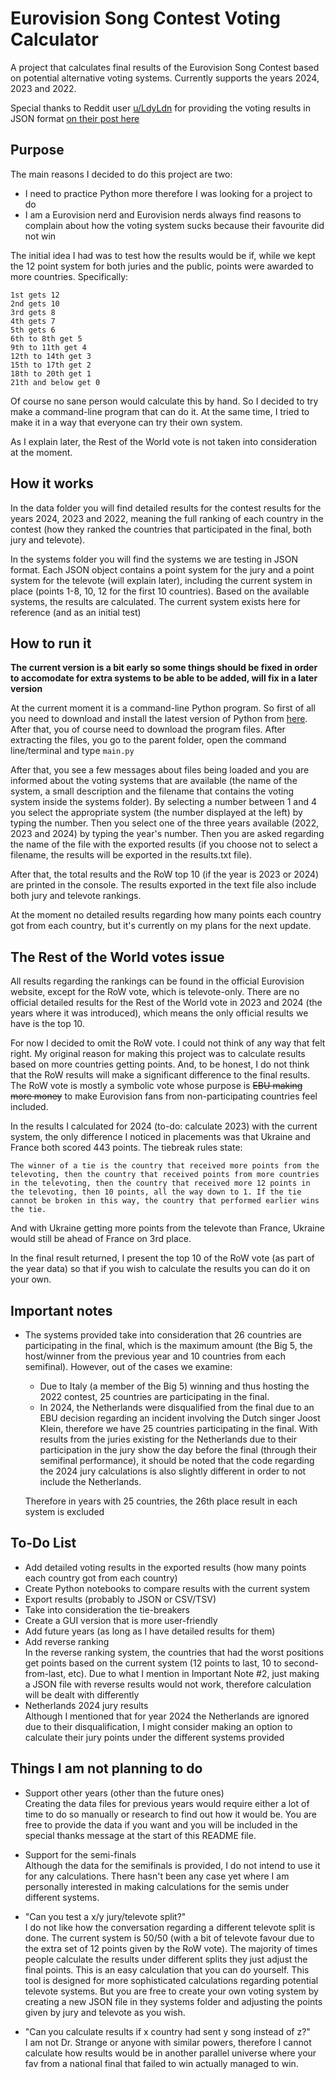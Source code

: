# Eurovision Song Contest Voting Calculator

A project that calculates final results of the Eurovision Song Contest based on potential alternative voting systems. Currently supports the years 2024, 2023 and 2022.

Special thanks to Reddit user [u/LdyLdn](https://www.reddit.com/user/LdyLdn/) for providing the voting results in JSON format [on their post here](https://www.reddit.com/r/eurovision/comments/1dcth40/i_created_a_eurovision_results_breakdown_website/)

## Purpose  

The main reasons I decided to do this project are two:

* I need to practice Python more therefore I was looking for a project to do
* I am a Eurovision nerd and Eurovision nerds always find reasons to complain about how the voting system sucks because their favourite did not win

The initial idea I had was to test how the results would be if, while we kept the 12 point system for both juries and the public, points were awarded to more countries. Specifically:

```text
1st gets 12
2nd gets 10
3rd gets 8
4th gets 7
5th gets 6
6th to 8th get 5
9th to 11th get 4
12th to 14th get 3
15th to 17th get 2
18th to 20th get 1
21th and below get 0
```

Of course no sane person would calculate this by hand. So I decided to try make a command-line program that can do it. At the same time, I tried to make it in a way that everyone can try their own system.

As I explain later, the Rest of the World vote is not taken into consideration at the moment.

## How it works

In the data folder you will find detailed results for the contest results for the years 2024, 2023 and 2022, meaning the full ranking of each country in the contest (how they ranked the countries that participated in the final, both jury and televote).

In the systems folder you will find the systems we are testing in JSON format. Each JSON object contains a point system for the jury and a point system for the televote (will explain later), including the current system in place (points 1-8, 10, 12 for the first 10 countries). Based on the available systems, the results are calculated. The current system exists here for reference (and as an initial test)

## How to run it

**The current version is a bit early so some things should be fixed in order to accomodate for extra systems to be able to be added, will fix in a later version**

At the current moment it is a command-line Python program. So first of all you need to download and install the latest version of Python from [here](https://www.python.org/downloads/). After that, you of course need to download the program files. After extracting the files, you go to the parent folder, open the command line/terminal and type ```main.py```  

After that, you see a few messages about files being loaded and you are informed about the voting systems that are available (the name of the system, a small description and the filename that contains the voting system inside the systems folder). By selecting a number between 1 and 4 you select the appropriate system (the number displayed at the left) by typing the number. Then you select one of the three years available (2022, 2023 and 2024) by typing the year's number. Then you are asked regarding the name of the file with the exported results (if you choose not to select a filename, the results will be exported in the results.txt file).

After that, the total results and the RoW top 10 (if the year is 2023 or 2024) are printed in the console. The results exported in the text file also include both jury and televote rankings.  

At the moment no detailed results regarding how many points each country got from each country, but it's currently on my plans for the next update.

## The Rest of the World votes issue

All results regarding the rankings can be found in the official Eurovision website, except for the RoW vote, which is televote-only. There are no official detailed results for the Rest of the World vote in 2023 and 2024 (the years where it was introduced), which means the only official results we have is the top 10.

For now I decided to omit the RoW vote. I could not think of any way that felt right. My original reason for making this project was to calculate results based on more countries getting points. And, to be honest, I do not think that the RoW results will make a significant difference to the final results. The RoW vote is mostly a symbolic vote whose purpose is ~~EBU making more money~~ to make Eurovision fans from non-participating countries feel included.

In the results I calculated for 2024 (to-do: calculate 2023) with the current system, the only difference I noticed in placements was that Ukraine and France both scored 443 points. The tiebreak rules state:

```text
The winner of a tie is the country that received more points from the televoting, then the country that received points from more countries in the televoting, then the country that received more 12 points in the televoting, then 10 points, all the way down to 1. If the tie cannot be broken in this way, the country that performed earlier wins the tie. 
```

And with Ukraine getting more points from the televote than France, Ukraine would still be ahead of France on 3rd place.

In the final result returned, I present the top 10 of the RoW vote (as part of the year data) so that if you wish to calculate the results you can do it on your own.

## Important notes

* The systems provided take into consideration that 26 countries are participating in the final, which is the maximum amount (the Big 5, the host/winner from the previous year and 10 countries from each semifinal). However, out of the cases we examine:

  * Due to Italy (a member of the Big 5) winning and thus hosting the 2022 contest, 25 countries are participating in the final.
  * In 2024, the Netherlands were disqualified from the final due to an EBU decision regarding an incident involving the Dutch singer Joost Klein, therefore we have 25 countries participating in the final. With results from the juries existing for the Netherlands due to their participation in the jury show the day before the final (through their semifinal performance), it should be noted that the code regarding the 2024 jury calculations is also slightly different in order to not include the Netherlands.  

  Therefore in years with 25 countries, the 26th place result in each system is excluded

## To-Do List

* Add detailed voting results in the exported results (how many points each country got from each country)
* Create Python notebooks to compare results with the current system
* Export results (probably to JSON or CSV/TSV)
* Take into consideration the tie-breakers
* Create a GUI version that is more user-friendly
* Add future years (as long as I have detailed results for them)
* Add reverse ranking  
In the reverse ranking system, the countries that had the worst positions get points based on the current system (12 points to last, 10 to second-from-last, etc). Due to what I mention in Important Note #2, just making a JSON file with reverse results would not work, therefore calculation will be dealt with differently
* Netherlands 2024 jury results  
Although I mentioned that for year 2024 the Netherlands are ignored due to their disqualification, I might consider making an option to calculate their jury points under the different systems provided

## Things I am not planning to do

* Support other years (other than the future ones)  
Creating the data files for previous years would require either a lot of time to do so manually or research to find out how it would be. You are free to provide the data if you want and you will be included in the special thanks message at the start of this README file.

* Support for the semi-finals  
Although the data for the semifinals is provided, I do not intend to use it for any calculations. There hasn't been any case yet where I am personally interested in making calculations for the semis under different systems.

* "Can you test a x/y jury/televote split?"  
I do not like how the conversation regarding a different televote split is done. The current system is 50/50 (with a bit of televote favour due to the extra set of 12 points given by the RoW vote). The majority of times people calculate the results under different splits they just adjust the final points. This is an easy calculation that you can do yourself. This tool is designed for more sophisticated calculations regarding potential televote systems. But you are free to create your own voting system by creating a new JSON file in they systems folder and adjusting the points given by jury and televote as you wish.

* "Can you calculate results if x country had sent y song instead of z?"  
I am not Dr. Strange or anyone with similar powers, therefore I cannot calculate how results would be in another parallel universe where your fav from a national final that failed to win actually managed to win.
